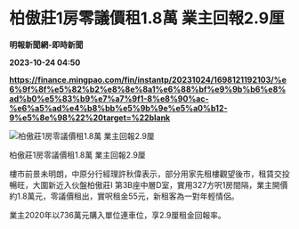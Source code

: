 # 柏傲莊1房零議價租1.8萬 業主回報2.9厘
**明報新聞網-即時新聞**

**2023-10-24 04:50**

**https://finance.mingpao.com/fin/instantp/20231024/1698121192103/%e6%9f%8f%e5%82%b2%e8%8e%8a1%e6%88%bf%e9%9b%b6%e8%ad%b0%e5%83%b9%e7%a7%9f1-8%e8%90%ac-%e6%a5%ad%e4%b8%bb%e5%9b%9e%e5%a0%b12-9%e5%8e%98%22%20target=%22blank**

![柏傲莊1房零議價租1.8萬 業主回報2.9厘](https://fs.mingpao.com/fin/20231024/s00011/bf185365ed03d5efd117cbfb479a0524.jpg)

柏傲莊1房零議價租1.8萬 業主回報2.9厘

樓市前景未明朗，中原分行經理許秋偉表示，部分用家先租樓觀望後市，租賃交投暢旺，大圍新近入伙盤柏傲莊I 第3B座中層D室，實用327方呎1房間隔，業主開價約1.8萬元，零議價租出，實呎租金55元，新租客為一對年輕情侶。

業主2020年以736萬元購入單位連車位，享2.9厘租金回報率。